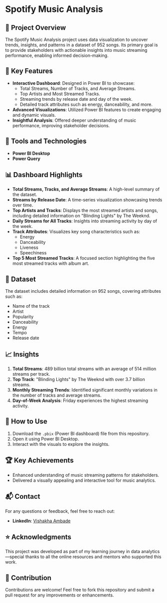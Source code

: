 # Spotify Music Analysis

## 📜 Project Overview
The Spotify Music Analysis project uses data visualization to uncover trends, insights, and patterns in a dataset of 952 songs. Its primary goal is to provide stakeholders with actionable insights into music streaming performance, enabling informed decision-making.

## 🚀 Key Features
- **Interactive Dashboard**: Designed in Power BI to showcase:
  - Total Streams, Number of Tracks, and Average Streams.
  - Top Artists and Most Streamed Tracks.
  - Streaming trends by release date and day of the week.
  - Detailed track attributes such as energy, danceability, and more.
- **Advanced Visualizations**: Utilized Power BI features to create engaging and dynamic visuals.
- **Insightful Analysis**: Offered deeper understanding of music performance, improving stakeholder decisions.

## 🔧 Tools and Technologies
- **Power BI Desktop**
- **Power Query**

## 📊 Dashboard Highlights
- **Total Streams, Tracks, and Average Streams**: A high-level summary of the dataset.
- **Streams by Release Date**: A time-series visualization showcasing trends over time.
- **Top Artists and Tracks**: Displays the most streamed artists and songs, including detailed information on "Blinding Lights" by The Weeknd.
- **Daily Streams for All Tracks**: Insights into streaming activity by day of the week.
- **Track Attributes**: Visualizes key song characteristics such as:
  - Energy
  - Danceability
  - Liveness
  - Speechiness
- **Top 5 Most Streamed Tracks**: A focused section highlighting the five most streamed tracks with album art.

## 📂 Dataset
The dataset includes detailed information on 952 songs, covering attributes such as:
- Name of the track
- Artist
- Popularity
- Danceability
- Energy
- Tempo
- Release date

## 📈 Insights
1. **Total Streams**: 489 billion total streams with an average of 514 million streams per track.
2. **Top Track**: "Blinding Lights" by The Weeknd with over 3.7 billion streams.
3. **Monthly Streaming Trends**: Identified significant monthly variations in the number of tracks and average streams.
4. **Day-of-Week Analysis**: Friday experiences the highest streaming activity.

## 📖 How to Use
1. Download the `.pbix` (Power BI dashboard) file from this repository.
2. Open it using Power BI Desktop.
3. Interact with the visuals to explore the insights.

## 🏆 Key Achievements
- Enhanced understanding of music streaming patterns for stakeholders.
- Delivered a visually appealing and interactive tool for music analytics.

## 📬 Contact
For any questions or feedback, feel free to reach out:
- **LinkedIn**: [Vishakha Ambade](https://www.linkedin.com/in/vishakha-ambade-139916275/)

## ⭐ Acknowledgments
This project was developed as part of my learning journey in data analytics—special thanks to all the online resources and mentors who supported this work.

## 🤝 Contribution
Contributions are welcome! Feel free to fork this repository and submit a pull request for any improvements or enhancements.
